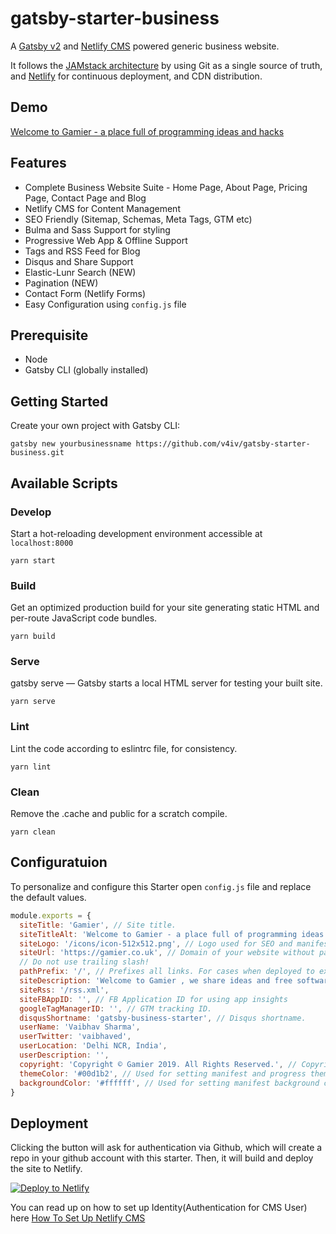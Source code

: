 # gatsby-starter-business
A [Gatsby v2](https://www.gatsbyjs.org/) and [Netlify CMS](https://www.netlifycms.org) powered generic business website.

It follows the [JAMstack architecture](https://jamstack.org) by using Git as a single source of truth, and [Netlify](https://www.netlify.com) for continuous deployment, and CDN distribution.

## Demo
[Welcome to Gamier - a place full of programming ideas and hacks](https://gamier.co.uk)

## Features
* Complete Business Website Suite - Home Page, About Page, Pricing Page, Contact Page and Blog
* Netlify CMS for Content Management
* SEO Friendly (Sitemap, Schemas, Meta Tags, GTM etc)
* Bulma and Sass Support for styling
* Progressive Web App & Offline Support
* Tags and RSS Feed for Blog
* Disqus and Share Support
* Elastic-Lunr Search (NEW)
* Pagination (NEW)
* Contact Form (Netlify Forms)
* Easy Configuration using `config.js` file

## Prerequisite
* Node
* Gatsby CLI (globally installed)

## Getting Started
Create your own project with Gatsby CLI:
```shell
gatsby new yourbusinessname https://github.com/v4iv/gatsby-starter-business.git 
```

## Available Scripts

### Develop
Start a hot-reloading development environment accessible at `localhost:8000`
```shell
yarn start
```

### Build
Get an optimized production build for your site generating static HTML and per-route JavaScript code bundles.
```shell
yarn build
```

### Serve
gatsby serve — Gatsby starts a local HTML server for testing your built site.
```shell
yarn serve
```

### Lint
Lint the code according to eslintrc file, for consistency.
```shell
yarn lint
```

### Clean
Remove the .cache and public for a scratch compile.
```shell
yarn clean
```

## Configuratuion
To personalize and configure this Starter open `config.js` file and replace the default values.

```javascript
module.exports = {
  siteTitle: 'Gamier', // Site title.
  siteTitleAlt: 'Welcome to Gamier - a place full of programming ideas and hacks', // Alternative site title for SEO.
  siteLogo: '/icons/icon-512x512.png', // Logo used for SEO and manifest.
  siteUrl: 'https://gamier.co.uk', // Domain of your website without pathPrefix.
  // Do not use trailing slash!
  pathPrefix: '/', // Prefixes all links. For cases when deployed to example.github.io/gatsby-starter-business/.
  siteDescription: 'Welcome to Gamier , we share ideas and free softwares to help each other grow. We at Gamier strive to bring you the smartest takes on topics that matter. We also upload free softwares books and games.', // Website description used for RSS feeds/meta description tag.
  siteRss: '/rss.xml',
  siteFBAppID: '', // FB Application ID for using app insights
  googleTagManagerID: '', // GTM tracking ID.
  disqusShortname: 'gatsby-business-starter', // Disqus shortname.
  userName: 'Vaibhav Sharma',
  userTwitter: 'vaibhaved',
  userLocation: 'Delhi NCR, India',
  userDescription: '',
  copyright: 'Copyright © Gamier 2019. All Rights Reserved.', // Copyright string for the footer of the website and RSS feed.
  themeColor: '#00d1b2', // Used for setting manifest and progress theme colors.
  backgroundColor: '#ffffff', // Used for setting manifest background color.
}

```

## Deployment
Clicking the button will ask for authentication via Github, which will create a repo in your github account with this starter. Then, it will build and deploy the site to Netlify.

<a href="https://app.netlify.com/start/deploy?repository=https://github.com/v4iv/gatsby-starter-business&amp;stack=cms"><img src="https://www.netlify.com/img/deploy/button.svg" alt="Deploy to Netlify"></a>

You can read up on how to set up Identity(Authentication for CMS User) here [How To Set Up Netlify CMS](https://www.netlifycms.org/docs/add-to-your-site/)
